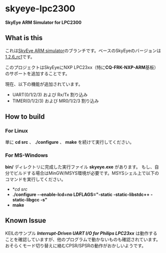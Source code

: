 # skyeye-lpc2300
**SkyEye ARM Simulator for LPC2300**

## What is this
これは[SkyEye ARM simulator](https://sourceforge.net/projects/skyeye/)のブランチです。ベースのSkyEyeのバージョンは[1.2.6_rc1](https://sourceforge.net/projects/skyeye/files/skyeye/skyeye-1.2.6_rc1/)です。

このプロジェクトはSkyEyeにNXP LPC23xx（特に**CQ-FRK-NXP-ARM**基板）のサポートを追加することです。

現在、以下の機能が追加されています。
* UART(0/1/2/3) および Rx/Tx 割り込み
* TIMER(0/1/2/3) および MR0/1/2/3 割り込み

## How to build
### For Linux
単に **cd src** 、 **./configure** 、 **make** を続けて実行してください。
### For MS-Windows
**bin/** ディレクトリに完成した実行ファイル **skyeye.exe** があります。
もし、自分でビルドする場合はMinGW/MSYS環境が必要です。MSYSシェル上で以下のコマンドを実行してください。

* **cd src*
* **./configure --enable-lcd=no LDFLAGS="-static -static-libstdc++ -static-libgcc -s"**
* **make**

## Known Issue
KEILのサンプル __*Interrupt-Driven UART I/O for Philips LPC23xx*__ は動作することを確認していますが、他のプログラムで動かないものも確認されています。おそらくモード切り替えに絡むCPSR/SPSRの動作がおかしいようです。
